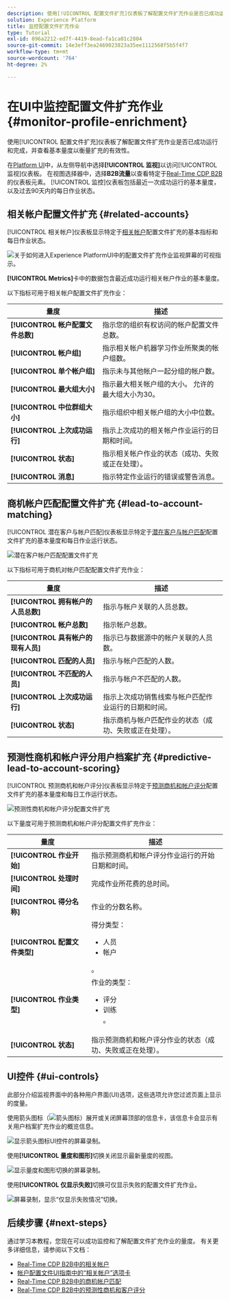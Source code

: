 ```yaml
---
description: 使用[!UICONTROL 配置文件扩充]仪表板了解配置文件扩充作业是否已成功运行和完成，并查看基本量度以衡量扩充的有效性。
solution: Experience Platform
title: 监控配置文件扩充作业
type: Tutorial
exl-id: 096a2212-ed7f-4419-8ead-fa1ca01c2804
source-git-commit: 14e3eff3ea2469023823a35ee1112568f5b5f4f7
workflow-type: tm+mt
source-wordcount: '764'
ht-degree: 2%

---
```


# 在UI中监控配置文件扩充作业 {#monitor-profile-enrichment}

使用[!UICONTROL 配置文件扩充]仪表板了解配置文件扩充作业是否已成功运行和完成，并查看基本量度以衡量扩充的有效性。

在[Platform UI](https://platform.adobe.com)中，从左侧导航中选择&#x200B;**[!UICONTROL 监视]**&#x200B;以访问[!UICONTROL 监视]仪表板。 在视图选择器中，选择&#x200B;**B2B流量**&#x200B;以查看特定于[Real-Time CDP B2B](/help/rtcdp/b2b-overview.md)的仪表板元素。  [!UICONTROL 监控]仪表板包括最近一次成功运行的基本量度，以及过去90天内的每日作业状态。

## 相关帐户配置文件扩充 {#related-accounts}

[!UICONTROL 相关帐户]仪表板显示特定于[相关帐户](/help/rtcdp/b2b-ai-ml-services/related-accounts.md)配置文件扩充的基本指标和每日作业状态。

![关于如何进入Experience PlatformUI中的配置文件扩充作业监视屏幕的可视指示。](/help/dataflows/assets/ui/b2b/monitoring-profile-enrichment-jobs.png)

**[!UICONTROL Metrics]**&#x200B;卡中的数据包含最近成功运行相关帐户作业的基本量度。

以下指标可用于相关帐户配置文件扩充作业：

| 量度 | 描述 |
| --------- | ---------- |
| **[!UICONTROL 帐户配置文件总数]** | 指示您的组织有权访问的帐户配置文件总数。 |
| **[!UICONTROL 帐户组]** | 指示相关帐户机器学习作业所聚类的帐户组数。 |
| **[!UICONTROL 单个帐户组]** | 指示未与其他帐户一起分组的帐户数。 |
| **[!UICONTROL 最大组大小]** | 指示最大相关帐户组的大小。 允许的最大组大小为30。 |
| **[!UICONTROL 中位群组大小]** | 指示组织中相关帐户组的大小中位数。 |
| **[!UICONTROL 上次成功运行]** | 指示上次成功的相关帐户作业运行的日期和时间。 |
| **[!UICONTROL 状态]** | 指示相关帐户作业的状态（成功、失败或正在处理）。 |
| **[!UICONTROL 消息]** | 指示特定作业运行的错误或警告消息。 |

## 商机帐户匹配配置文件扩充 {#lead-to-account-matching}

[!UICONTROL 潜在客户与帐户匹配]仪表板显示特定于[潜在客户与帐户匹配](/help/rtcdp/b2b-ai-ml-services/lead-to-account-matching.md)配置文件扩充的基本量度和每日作业运行状态。

![潜在客户帐户匹配配置文件扩充](/help/dataflows/assets/ui/b2b/mpc-lead-to-account-matching.png)

以下指标可用于商机对帐户匹配配置文件扩充作业：

| 量度 | 描述 |
| --------- | ---------- |
| **[!UICONTROL 拥有帐户的人员总数]** | 指示与帐户关联的人员总数。 |
| **[!UICONTROL 帐户总数]** | 指示帐户总数。 |
| **[!UICONTROL 具有帐户的现有人员]** | 指示已与数据源中的帐户关联的人员数。 |
| **[!UICONTROL 匹配的人员]** | 指示与帐户匹配的人数。 |
| **[!UICONTROL 不匹配的人员]** | 指示与帐户不匹配的人数。 |
| **[!UICONTROL 上次成功运行]** | 指示上次成功销售线索与帐户匹配作业运行的日期和时间。 |
| **[!UICONTROL 状态]** | 指示商机与帐户匹配作业的状态（成功、失败或正在处理）。 |

## 预测性商机和帐户评分用户档案扩充 {#predictive-lead-to-account-scoring}

[!UICONTROL 预测商机和帐户评分]仪表板显示特定于[预测商机和帐户评分](/help/rtcdp/b2b-ai-ml-services/predictive-lead-and-account-scoring.md)配置文件扩充的基本量度和每日工作运行状态。

![预测性商机和帐户评分配置文件扩充](/help/dataflows/assets/ui/b2b/predictive-lead-and-account-scoring.png)

以下量度可用于预测商机和帐户评分配置文件扩充作业：

| 量度 | 描述 |
| --------- | ---------- |
| **[!UICONTROL 作业开始]** | 指示预测商机和帐户评分作业运行的开始日期和时间。 |
| **[!UICONTROL 处理时间]** | 完成作业所花费的总时间。 |
| **[!UICONTROL 得分名称]** | 作业的分数名称。 |
| **[!UICONTROL 配置文件类型]** | 得分类型： <ul><li>人员</li><li>帐户</li></ul>。 |
| **[!UICONTROL 作业类型]** | 作业的类型：<ul><li>评分</li><li>训练</li>。 |
| **[!UICONTROL 状态]** | 指示预测商机和帐户评分作业的状态（成功、失败或正在处理）。 |

## UI控件 {#ui-controls}

此部分介绍监视界面中的各种用户界面(UI)选项，这些选项允许您过滤页面上显示的度量。

使用箭头图标（![箭头图标](/help/dataflows/assets/ui/monitor-destinations/chevron-up.png)）展开或关闭屏幕顶部的信息卡，该信息卡会显示有关用户档案扩充作业的概览信息。

![显示箭头图标UI控件的屏幕录制。](/help/dataflows/assets/ui/b2b/use-arrow-control.gif)

使用&#x200B;**[!UICONTROL 量度和图形]**&#x200B;切换关闭显示最新量度的视图。

![显示量度和图形切换的屏幕录制。](/help/dataflows/assets/ui/b2b/metrics-and-graphs-toggle.gif)

使用&#x200B;**[!UICONTROL 仅显示失败]**&#x200B;切换可仅显示失败的配置文件扩充作业。

![屏幕录制，显示“仅显示失败情况”切换。](/help/dataflows/assets/ui/b2b/show-failures-only.gif)

## 后续步骤 {#next-steps}

通过学习本教程，您现在可以成功监控和了解配置文件扩充作业的量度。 有关更多详细信息，请参阅以下文档：

* [Real-Time CDP B2B中的相关帐户](/help/rtcdp/b2b-ai-ml-services/related-accounts.md)
* [帐户配置文件UI指南中的“相关帐户”选项卡](/help/rtcdp/accounts/account-profile-ui-guide.md)
* [Real-Time CDP B2B中的商机帐户匹配](/help/rtcdp/b2b-ai-ml-services/lead-to-account-matching.md)
* [Real-Time CDP B2B中的预测性商机和客户评分](/help/rtcdp/b2b-ai-ml-services/predictive-lead-and-account-scoring.md)
